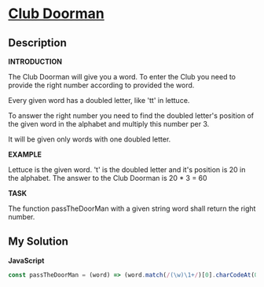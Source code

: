 # [Club Doorman](https://www.codewars.com/kata/5c563cb78dac1951c2d60f01)

## Description

**INTRODUCTION**

The Club Doorman will give you a word. To enter the Club you need to provide the right number according to provided the word.

Every given word has a doubled letter, like 'tt' in lettuce.

To answer the right number you need to find the doubled letter's position of the given word in the alphabet and multiply this number per 3.

It will be given only words with one doubled letter.

**EXAMPLE**

Lettuce is the given word. 't' is the doubled letter and it's position is 20 in the alphabet.
The answer to the Club Doorman is 20 \* 3 = 60

**TASK**

The function passTheDoorMan with a given string word shall return the right number.

## My Solution

**JavaScript**

```js
const passTheDoorMan = (word) => (word.match(/(\w)\1+/)[0].charCodeAt(0) - 96) * 3;
```
